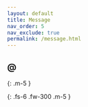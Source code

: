 ```yaml
---
layout: default
title: Message
nav_order: 5
nav_exclude: true
permalink: /message.html
---
```


## @
{: .m-5 }

<p id="say"></p>
{: .fs-6 .fw-300 .m-5 }

<script>
function GetQueryString(name) {
var reg = new RegExp("(^|&)" + name + "=([^&]*)(&|$)","i");
var r = window.location.search.substr(1).match(reg);
if (r!=null) return (r[2]); return "无消息";
}
document.getElementById("say").innerHTML = decodeURIComponent(GetQueryString("s"));
</script>